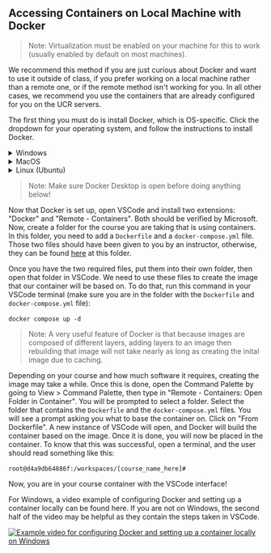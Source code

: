 ## Accessing Containers on Local Machine with Docker

> Note: Virtualization must be enabled on your machine for this to work (usually enabled by default on most machines).

We recommend this method if you are just curious about Docker and want to use it outside of class, if you prefer working on a local machine rather than a remote one, or if the remote method isn't working for you. In all other cases, we recommend you use the containers that are already configured for you on the UCR servers. 

The first thing you must do is install Docker, which is OS-specific. Click the dropdown for your operating system, and follow the instructions to install Docker.

<details>
<summary>Windows</summary>

1. First, install [Docker Desktop](https://www.docker.com/products/docker-desktop/) here for your appropriate OS and processor. You may need to create an account.

2. Open a Powershell terminal as admin by going to the start menu, searching for Powershell, right clicking Powershell, and click Run as Administrator.

<p align="center">
   <img src="images/powershelladmin.png">
</p>

3. Run these commands within the Powershell terminal:

```
dism.exe /online /enable-feature /featurename:Microsoft-Windows-Subsystem-Linux /all /norestart
dism.exe /online /enable-feature /featurename:VirtualMachinePlatform /all /norestart
```

4. Download the Linux kernel update package [here](https://docs.microsoft.com/pl-pl/windows/wsl/install-manual#step-4---download-the-linux-kernel-update-package). Run the file you download from there.

5. Run this command in your Powershell. 

```
wsl --set-default-version 2
```

Now, Docker should be fully working on your computer. To test this, open up Docker Desktop, then open up a command prompt and type this command:

```
docker run --name hello-world-container hello-world
```

The output should be something like:
```
Hello from Docker!
This message shows that your installation appears to be working correctly.

To generate this message, Docker took the following steps:
 1. The Docker client contacted the Docker daemon.
 2. The Docker daemon pulled the "hello-world" image from the Docker Hub.
    (amd64)
 3. The Docker daemon created a new container from that image which runs the
    executable that produces the output you are currently reading.
 4. The Docker daemon streamed that output to the Docker client, which sent it
    to your terminal.

To try something more ambitious, you can run an Ubuntu container with:
 $ docker run -it ubuntu bash

Share images, automate workflows, and more with a free Docker ID:
 https://hub.docker.com/

For more examples and ideas, visit:
 https://docs.docker.com/get-started/
```

To save space/resources, remove the container.
```
docker rm hello-world-container
```

</details>

<details>
<summary>MacOS</summary>

1. First, install [Docker Desktop](https://www.docker.com/products/docker-desktop/) here for your appropriate OS and processor. You may need to create an account.

2. Open the `docker.dmg` file. After it opens, you should see a window like this:

<p align="center">
   <img src="images/dockerdraganddrop.png" alt="Drag and Drop Docker Window"> 
</p>

In the window, drag and drop the Docker icon to the folder, and it will automatically add Docker Desktop to your applications folder.

3. Go to your applications folder, and open Docker Desktop. It should ask for your system password since Docker requires admin access.

Now, Docker should be fully working on your computer. To test this, open up Docker Desktop, then open up a command prompt and type this command:

```
docker run --name hello-world-container hello-world
```

The output should be something like:
```
Hello from Docker!
This message shows that your installation appears to be working correctly.

To generate this message, Docker took the following steps:
 1. The Docker client contacted the Docker daemon.
 2. The Docker daemon pulled the "hello-world" image from the Docker Hub.
    (amd64)
 3. The Docker daemon created a new container from that image which runs the
    executable that produces the output you are currently reading.
 4. The Docker daemon streamed that output to the Docker client, which sent it
    to your terminal.

To try something more ambitious, you can run an Ubuntu container with:
 $ docker run -it ubuntu bash

Share images, automate workflows, and more with a free Docker ID:
 https://hub.docker.com/

For more examples and ideas, visit:
 https://docs.docker.com/get-started/
```

To save space/resources, remove the container.
```
docker rm hello-world-container
```

</details>

<details>
<summary>Linux (Ubuntu)</summary>

> Note: These instructions are for Ubuntu. If you have a different distribution, find the instructions [here](https://docs.docker.com/desktop/install/linux-install/).

1. Run the following commands:

```bash
sudo apt-get update

sudo apt-get install \
    ca-certificates \
    curl \
    gnupg \
    lsb-release

sudo mkdir -p /etc/apt/keyrings

curl -fsSL https://download.docker.com/linux/ubuntu/gpg | sudo gpg --dearmor -o /etc/apt/keyrings/docker.gpg

echo \
  "deb [arch=$(dpkg --print-architecture) signed-by=/etc/apt/keyrings/docker.gpg] https://download.docker.com/linux/ubuntu \
  $(lsb_release -cs) stable" | sudo tee /etc/apt/sources.list.d/docker.list > /dev/null

sudo apt-get update

sudo apt-get install docker-ce docker-ce-cli containerd.io docker-compose-plugin

sudo apt-get install docker-ce=5:20.10.17~3-0~ubuntu-focal docker-ce-cli=5:20.10.17~3-0~ubuntu-focal containerd.io docker-compose-plugin

# Note that, at the writing of this module, the latest version of Docker was 5:20.10.17~3-0~ubuntu-focal. If you want to install the latest version of Docker, run the command: apt-cache madison docker-ce

# ... then replace the version string 5:20.10.17~3-0~ubuntu-focal with the version string of the latest version.

```

These commands will install the Docker Engine. To ensure that it was installed correctly, run this command:

```
sudo docker run hello-world
```

The output should look something like this:

```
Hello from Docker!
This message shows that your installation appears to be working correctly.

To generate this message, Docker took the following steps:
 1. The Docker client contacted the Docker daemon.
 2. The Docker daemon pulled the "hello-world" image from the Docker Hub.
    (amd64)
 3. The Docker daemon created a new container from that image which runs the
    executable that produces the output you are currently reading.
 4. The Docker daemon streamed that output to the Docker client, which sent it
    to your terminal.

To try something more ambitious, you can run an Ubuntu container with:
 $ docker run -it ubuntu bash

Share images, automate workflows, and more with a free Docker ID:
 https://hub.docker.com/

For more examples and ideas, visit:
 https://docs.docker.com/get-started/
```

OPTIONAL STEP: If you don't want to `sudo` every time you run Docker, run these commands:

```bash
sudo groupadd docker
sudo usermod -aG docker $USER
# Log out and log back in after running the above command
newgrp docker 
```

You should now be able to run Docker without `sudo`. Try running the hello world container without `sudo` to confirm.

3. While technically optional to install, Docker Deskop provides a very useful graphical interface to keep track of containers and images, and an easy way to run/stop containers.

Download the latest version of Docker Desktop for your distribution [here](https://docs.docker.com/desktop/release-notes/).

4. Install the package using `apt` (make sure you are in the directory where the Docker Desktop package was downloaded):

```bash
sudo apt-get update
sudo apt-get install ./[NAME_OF_FILE_DOWNLOADED]

# For example, the latest version at the writing of this module was docker-desktop-4.12.0-amd64.deb, so the command was...
# sudo apt-get install ./docker-desktop-4.12.0-amd64.deb
```

You should now be able to open Docker Desktop.

</details>

> Note: Make sure Docker Desktop is open before doing anything below!

Now that Docker is set up, open VSCode and install two extensions: "Docker" and "Remote - Containers". Both should be verified by Microsoft. Now, create a folder for the course you are taking that is using containers. In this folder, you need to add a `Dockerfile` and a `docker-compose.yml` file. Those two files should have been given to you by an instructor, otherwise, they can be found [here](../../docker/) at this folder.

Once you have the two required files, put them into their own folder, then open that folder in VSCode. We need to use these files to create the image that our container will be based on. To do that, run this command in your VSCode terminal (make sure you are in the folder with the `Dockerfile` and `docker-compose.yml` file):

```
docker compose up -d
```

> Note: A very useful feature of Docker is that because images are composed of different layers, adding layers to an image then rebuilding that image will not take nearly as long as creating the inital image due to caching.

Depending on your course and how much software it requires, creating the image may take a while. Once this is done, open the Command Palette by going to View > Command Palette, then type in "Remote - Containers: Open Folder in Container". You will be prompted to select a folder. Select the folder that contains the `Dockerfile` and the `docker-compose.yml` files. You will see a prompt asking you what to base the container on. Click on "From Dockerfile". A new instance of VSCode will open, and Docker will build the container based on the image. Once it is done, you will now be placed in the container. To know that this was successful, open a terminal, and the user should read something like this:

```
root@d4a9db64886f:/workspaces/[course_name_here]#
```

Now, you are in your course container with the VSCode interface!

For Windows, a video example of configuring Docker and setting up a container locally can be found here. If you are not on Windows, the second half of the video may be helpful as they contain the steps taken in VSCode. 

[![Example video for configuring Docker and setting up a container locally on Windows](https://img.youtube.com/vi/UJTSJiH0CnM/maxresdefault.jpg)](https://www.youtube.com/watch?v=UJTSJiH0CnM)
